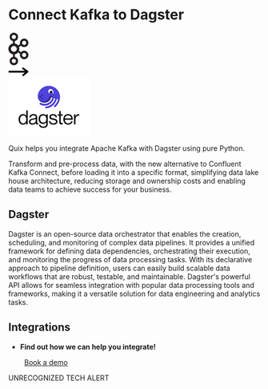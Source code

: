 # Connect Kafka to Dagster

<div class="connect-images cards blog-grid-card" markdown>
<div>
<img src="../images/kafka_logo.png" width="40px" />
</div>
<div>
<img src="../images/arrow.svg" width="40px" />
</div>
<div>
<img src="./images/dagster_1.jpg" />
</div>
</div>

Quix helps you integrate Apache Kafka with Dagster using pure Python.

Transform and pre-process data, with the new alternative to Confluent Kafka Connect, before loading it into a specific format, simplifying data lake house architecture, reducing storage and ownership costs and enabling data teams to achieve success for your business.

## Dagster

Dagster is an open-source data orchestrator that enables the creation, scheduling, and monitoring of complex data pipelines. It provides a unified framework for defining data dependencies, orchestrating their execution, and monitoring the progress of data processing tasks. With its declarative approach to pipeline definition, users can easily build scalable data workflows that are robust, testable, and maintainable. Dagster's powerful API allows for seamless integration with popular data processing tools and frameworks, making it a versatile solution for data engineering and analytics tasks.

## Integrations

<div class="grid cards" markdown>

- __Find out how we can help you integrate!__

    <a class="md-button md-button--primary" href="https://share.hsforms.com/1iW0TmZzKQMChk0lxd_tGiw4yjw2?__hstc=175542013.2303933fbd746c0ac86d9ccbe9bc9100.1728383268831.1729603416735.1729620918855.31&__hssc=175542013.1.1729620918855&__hsfp=2132701734" target="_blank" style="margin:.5rem;">Book a demo</a>

</div>


UNRECOGNIZED TECH ALERT

